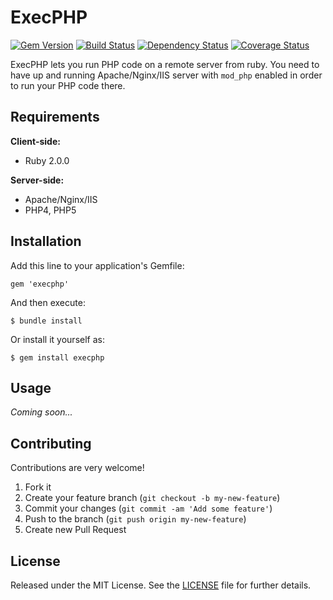 ExecPHP
=======

[![Gem Version](https://badge.fury.io/rb/execphp.png)](http://badge.fury.io/rb/execphp)
[![Build Status](https://travis-ci.org/kerimdzhanov/execphp.png?branch=master)](https://travis-ci.org/kerimdzhanov/execphp)
[![Dependency Status](https://gemnasium.com/kerimdzhanov/execphp.png)](https://gemnasium.com/kerimdzhanov/execphp)
[![Coverage Status](https://coveralls.io/repos/kerimdzhanov/execphp/badge.png)](https://coveralls.io/r/kerimdzhanov/execphp)

ExecPHP lets you run PHP code on a remote server from ruby.
You need to have up and running Apache/Nginx/IIS server with `mod_php` enabled in order to run your PHP code there.

Requirements
------------

**Client-side:**
* Ruby 2.0.0

**Server-side:**
* Apache/Nginx/IIS
* PHP4, PHP5

Installation
------------

Add this line to your application's Gemfile:

    gem 'execphp'

And then execute:

    $ bundle install

Or install it yourself as:

    $ gem install execphp

Usage
-----

_Coming soon..._

Contributing
------------

Contributions are very welcome!

1. Fork it
2. Create your feature branch (`git checkout -b my-new-feature`)
3. Commit your changes (`git commit -am 'Add some feature'`)
4. Push to the branch (`git push origin my-new-feature`)
5. Create new Pull Request

License
-------

Released under the MIT License. See the [LICENSE] file for further details.

[LICENSE]: LICENSE.txt
